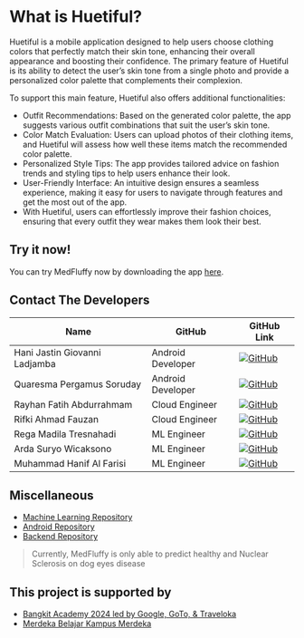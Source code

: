 # What is Huetiful?

Huetiful is a mobile application designed to help users choose clothing colors that perfectly match their skin tone, enhancing their overall appearance and boosting their confidence. The primary feature of Huetiful is its ability to detect the user’s skin tone from a single photo and provide a personalized color palette that complements their complexion.

To support this main feature, Huetiful also offers additional functionalities:

- Outfit Recommendations: Based on the generated color palette, the app suggests various outfit combinations that suit the user’s skin tone.
- Color Match Evaluation: Users can upload photos of their clothing items, and Huetiful will assess how well these items match the recommended color palette.
- Personalized Style Tips: The app provides tailored advice on fashion trends and styling tips to help users enhance their look.
- User-Friendly Interface: An intuitive design ensures a seamless experience, making it easy for users to navigate through features and get the most out of the app.
- With Huetiful, users can effortlessly improve their fashion choices, ensuring that every outfit they wear makes them look their best.

## Try it now!

You can try MedFluffy now by downloading the app [here](https://kampusmerdeka.kemdikbud.go.id/).

## Contact The Developers

| Name                       | GitHub            | GitHub Link                          
|----------------------------|-------------------|--------------------------------------
| Hani Jastin Giovanni Ladjamba     | Android Developer | [![GitHub](https://img.shields.io/badge/GitHub--blue?style=social&logo=github)](https://github.com/haniladjamba) 
| Quaresma Pergamus Soruday  | Android Developer | [![GitHub](https://img.shields.io/badge/GitHub--blue?style=social&logo=github)]([https://github.com/03Res]) 
| Rayhan Fatih Abdurrahmam   | Cloud Engineer    | [![GitHub](https://img.shields.io/badge/GitHub--blue?style=social&logo=github)]([https://github.com/03Res]) 
| Rifki Ahmad Fauzan         | Cloud Engineer    | [![GitHub](https://img.shields.io/badge/GitHub--blue?style=social&logo=github)]([https://github.com/lohlohko]) 
| Rega Madila Tresnahadi     | ML Engineer       | [![GitHub](https://img.shields.io/badge/GitHub--blue?style=social&logo=github)]([https://github.com/RegaMadila]) 
| Arda Suryo Wicaksono       | ML Engineer       | [![GitHub](https://img.shields.io/badge/GitHub--blue?style=social&logo=github)]([https://github.com/ardasuryo]) 
| Muhammad Hanif Al Farisi   | ML Engineer       | [![GitHub](https://img.shields.io/badge/GitHub--blue?style=social&logo=github)]([https://github.com/hanifalfarisi01]) 

## Miscellaneous

- [Machine Learning Repository](#)
- [Android Repository](#)
- [Backend Repository](#)

> Currently, MedFluffy is only able to predict healthy and Nuclear Sclerosis on dog eyes disease

## This project is supported by

- [Bangkit Academy 2024 led by Google, GoTo, & Traveloka]([https://kampusmerdeka.kemdikbud.go.id/](https://www.dicoding.com/programs/bangkit))
- [Merdeka Belajar Kampus Merdeka](https://kampusmerdeka.kemdikbud.go.id/)

<!---
Huetiful/Huetiful is a ✨ special ✨ repository because its `README.md` (this file) appears on your GitHub profile.
You can click the Preview link to take a look at your changes.
--->
